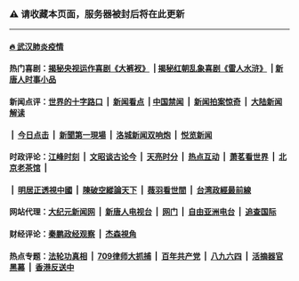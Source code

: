 ### ⚠️ 请收藏本页面，服务器被封后将在此更新

---

#### [🔥 武汉肺炎疫情](http://143.110.151.134:10000/videos/corona/)

#### 热门喜剧：[揭秘央视运作喜剧《大裤衩》](http://143.110.151.134:10000/videos/res/big-shorts/) &nbsp;|&nbsp;[揭秘红朝乱象喜剧《雷人水浒》](http://143.110.151.134:10000/videos/res/OutlawsOfMarsh/) &nbsp;|&nbsp;[新唐人时事小品](http://143.110.151.134:10000/videos/res/comedy/)

#### 新闻点评：[世界的十字路口](http://143.110.151.134/tanghao/) &nbsp;|&nbsp; [新闻看点](http://143.110.151.134/news-insight/) &nbsp;|&nbsp;[中国禁闻](http://143.110.151.134/ntdtv-news/) &nbsp;|&nbsp; [新闻拍案惊奇](http://143.110.151.134/dayu/) &nbsp;|&nbsp; [大陆新闻解读](http://143.110.151.134/ntdtv-comedy/)
####   &nbsp;|&nbsp;  [今日点击](http://143.110.151.134/news-click/)  &nbsp;|&nbsp; [新聞第一現場](http://143.110.151.134/primary-scene/) &nbsp;|&nbsp; [洛城新闻双响炮](http://143.110.151.134/la-news/) &nbsp;|&nbsp; [悦览新闻](http://143.110.151.134/dingyue/)

#### 时政评论：[江峰时刻](http://143.110.151.134/today-in-history/) &nbsp;|&nbsp; [文昭谈古论今](http://143.110.151.134/wenzhao/) &nbsp;|&nbsp; [天亮时分](http://143.110.151.134/tianliang/) &nbsp;|&nbsp; [热点互动](http://143.110.151.134/ntdtv-rdhd/) &nbsp;|&nbsp; [萧茗看世界](http://143.110.151.134/simonegao/) &nbsp;|&nbsp; [北京老茶馆](http://143.110.151.134/teahouse/)  &nbsp;|&nbsp;  
####   &nbsp;|&nbsp;  [明居正透視中國](http://143.110.151.134/decoding-china/)  &nbsp;|&nbsp; [陳破空縱論天下](http://143.110.151.134/pokong/)  &nbsp;|&nbsp; [薇羽看世間](http://143.110.151.134/weiyu/)  &nbsp;|&nbsp; [台湾政經最前線](http://143.110.151.134/taiwan/)   

#### 网站代理：[大纪元新闻网](http://143.110.151.134:10080/gb/) &nbsp;|&nbsp; [新唐人电视台](http://143.110.151.134:8808/gb/) &nbsp;|&nbsp; [网门](http://143.110.151.134:11000/) &nbsp;|&nbsp; [自由亚洲电台](http://143.110.151.134:9800/mandarin/) &nbsp;|&nbsp; [追查国际](http://143.110.151.134:10010/)

#### 财经评论：[秦鹏政经观察](http://143.110.151.134/qinpeng/) &nbsp;|&nbsp; [杰森視角 ](http://143.110.151.134/jason/)

#### 热点专题：[法轮功真相](http://143.110.151.134:10000/videos/truth.html) &nbsp;|&nbsp; [709律师大抓捕](http://143.110.151.134:10000/videos/709/) &nbsp;|&nbsp; [百年共产党](http://143.110.151.134:10000/videos/ccp.html) &nbsp;|&nbsp; [八九六四](http://143.110.151.134:10000/videos/88/)  &nbsp;|&nbsp; [活摘器官黑幕](http://143.110.151.134:10000/videos/res/Organs/)  &nbsp;|&nbsp; [香港反送中](http://143.110.151.134:10000/videos/res/hk/) 

<img src='http://gfw-breaker.win/link4.md' width='0px' height='0px'/>
